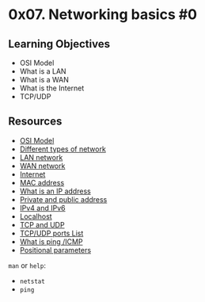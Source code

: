 # 0x07. Networking basics #0

## Learning Objectives
* OSI Model
* What is a LAN
* What is a WAN
* What is the Internet
* TCP/UDP

## Resources
* [OSI Model](https://intranet.alxswe.com/rltoken/k2uCsynicuNbu1cAQhXqVQ)
* [Different types of network](https://intranet.alxswe.com/rltoken/XW3ZGm5Ya_a8XVDXcAKT_A)
* [LAN network](https://intranet.alxswe.com/rltoken/en370-Hrwgi_GUvFcg3bKg)
* [WAN network](https://intranet.alxswe.com/rltoken/Ah1EKqnINR85lM4P2WnLSw)
* [Internet](https://intranet.alxswe.com/rltoken/Lwh9xQxFD4dWh5sIApXI1g)
* [MAC address](https://intranet.alxswe.com/rltoken/j-Wp-YRvFTVP04SpIeRzHQ)
* [What is an IP address](https://intranet.alxswe.com/rltoken/HaZZvrmGaQ3U7ZLDYgZb6w)
* [Private and public address](https://intranet.alxswe.com/rltoken/OPJCZYuWSEXLIZOqU9Uc0A)
* [IPv4 and IPv6](https://intranet.alxswe.com/rltoken/M8g-egWLlldTl6Y0QECdwA)
* [Localhost](https://intranet.alxswe.com/rltoken/7lj-zoZQ7xFTkj4MTyos_g)
* [TCP and UDP](https://intranet.alxswe.com/rltoken/uJbs8E9-FyATfsELpmtTIg)
* [TCP/UDP ports List](https://intranet.alxswe.com/rltoken/4PYkqDfOvIZZb9aUPGOOzQ)
* [What is ping /ICMP](https://intranet.alxswe.com/rltoken/3zBgO6r2M1Q8lUVt9g8aJw)
* [Positional parameters](https://intranet.alxswe.com/rltoken/U5CMxsErz85edWap3fNEoQ)

`man` or `help`:
* `netstat`
* `ping`

